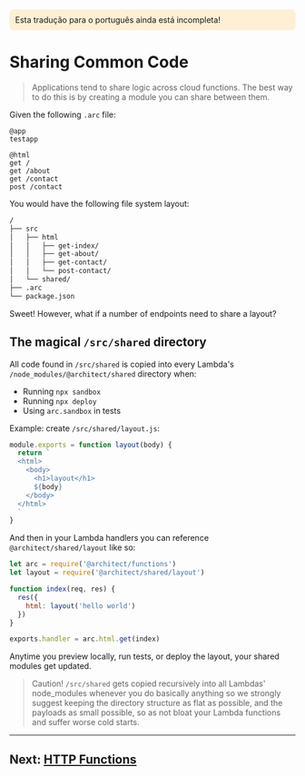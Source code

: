 <div style=background:papayawhip;padding:10px;border-radius:7px;>Esta tradução para o português ainda está incompleta!</div>

# Sharing Common Code

> Applications tend to share logic across cloud functions. The best way to do this is by creating a module you can share between them. 

Given the following `.arc` file:

```arc
@app
testapp

@html
get /
get /about
get /contact
post /contact
```

You would have the following file system layout:

```bash
/
├── src
│   ├── html
│   │   ├── get-index/
│   │   ├── get-about/
│   │   ├── get-contact/
│   │   └── post-contact/
│   └── shared/
├── .arc
└── package.json
```

Sweet! However, what if a number of endpoints need to share a layout?

## The magical `/src/shared` directory

All code found in `/src/shared` is copied into every Lambda's `/node_modules/@architect/shared` directory when:

- Running `npx sandbox`
- Running `npx deploy`
- Using `arc.sandbox` in tests 

Example: create `/src/shared/layout.js`:

```javascript
module.exports = function layout(body) {
  return `
  <html>
    <body>
      <h1>layout</h1>
      ${body}
    </body>
  </html>
  `
}
```

And then in your Lambda handlers you can reference `@architect/shared/layout` like so:

```javascript
let arc = require('@architect/functions')
let layout = require('@architect/shared/layout')

function index(req, res) {
  res({
    html: layout('hello world')
  })
}

exports.handler = arc.html.get(index)
```

Anytime you preview locally, run tests, or deploy the layout, your shared modules get updated. 

> Caution! `/src/shared` gets copied recursively into all Lambdas' node_modules whenever you do basically anything so we strongly suggest keeping the directory structure as flat as possible, and the payloads as small possible, so as not bloat your Lambda functions and suffer worse cold starts.

---

## Next: [HTTP Functions](/guides/http)
